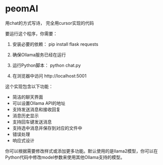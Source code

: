 # peomAI
用chat的方式写诗， 完全用cursor实现的代码

要运行这个程序，你需要：
1. 安装必要的依赖：
pip install flask requests

2. 确保Ollama服务已经在运行

3. 运行Python脚本：
python chat.py

4. 在浏览器中访问 http://localhost:5001
   
这个实现包含以下功能：
* 简洁的聊天界面
* 可以设置Ollama API的地址
* 支持发送消息和接收回复
* 消息历史显示
* 支持回车键发送消息
* 支持选中消息并保存到对应的文件中
* 错误处理
* 响应式设计

你可以根据需要修改样式或添加更多功能。默认使用的是llama2模型，你可以在Python代码中修改model参数来使用其他Ollama支持的模型。
